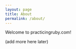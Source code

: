 ```yaml
---
layout: page
title: About
permalink: /about/
---
```

Welcome to practicingruby.com!

(add more here later)